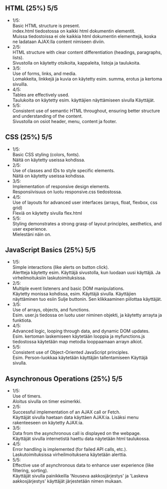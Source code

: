 <h2>HTML (25%)  5/5</h2>
<ul>
    <li>
        1/5:<br>      
        Basic HTML structure is present.<br>
        index.html tiedostossa on kaikki html dokumentin elementit.<br>
        Muissa tiedostoissa ei ole kaikkia html dokumentin elementtejä, koska ne ladataan AJAX:lla content nimiseen diviin.
    </li>
    <li>
        2/5:<br>
        HTML structure with clear content differentiation (headings, paragraphs, lists).<br>
        Sivustolla on käytetty otsikoita, kappaleita, listoja ja taulukoita.
    </li>
    <li>
        3/5:<br>
        Use of forms, links, and media.<br>
        Lomakkeita, linkkejä ja kuvia on käytetty esim. summa, erotus ja kertoma sivuilla.
    </li>
    <li>
        4/5:<br>
        Tables are effectively used.<br>
        Taulukoita on käytetty esim. käyttäjien näyttämiseen sivulla Käyttäjät.
    </li>
    <li>
        5/5:<br>
        Consistent use of semantic HTML throughout, ensuring better structure and understanding of the content.<br>
        Sivustolla on osiot header, menu, content ja footer.
    </li>
</ul>
    <h2>CSS (25%)  5/5</h2>
    <ul>
        <li>
            1/5:<br>
            Basic CSS styling (colors, fonts).<br>
            Näitä on käytetty useissa kohdissa.
        </li>
        <li>
            2/5:<br>
            Use of classes and IDs to style specific elements.<br>
            Näitä on käytetty useissa kohdissa.
        </li>
        <li>
            3/5:<br>
            Implementation of responsive design elements.<br>
            Responsiivisuus on luotu responsive.css tiedostossa.
        </li>
        <li>
            4/5:<br>
            Use of layouts for advanced user interfaces (arrays, float, flexbox, css grid)<br>
            Flexiä on käytetty sivulla flex.html
        </li>
        <li>
            5/5:<br>
            Styling demonstrates a strong grasp of layout principles, aesthetics, and user experience.<br>
            Mielestäni näin on.
        </li>
    </ul>
    <h2>JavaScript Basics (25%)  5/5</h2>
    <ul>
        <li>
            1/5:<br>
            Simple interactions (like alerts on button click).<br>
            Alertteja käytetty esim. Käyttäjä sivustolla, kun luodaan uusi käyttäjä. Ja virheilmoituksiin laskutoimituksissa.
        </li>
        <li>
            2/5:<br>
            Multiple event listeners and basic DOM manipulations.<br>
            Käytetty monissa kohdissa, esim. Käyttäjä sivulla. Käyttäjien näyttäminen tuo esiin Sulje buttonin. Sen klikkaaminen piilottaa käyttäjät.
        </li>
        <li>
            3/5:<br>
            Use of arrays, objects, and functions.<br>
            Esim. user.js tiedossa on luotu user niminen objekti, ja käytetty arrayta ja funktiota.
        </li>
        <li>
            4/5:<br>
            Advanced logic, looping through data, and dynamic DOM updates.<br>
            Esim. kertoman laskemiseen käytetään looppia ja myfunctions.js tiedostossa käytetään map metodia looppaamaan arrayn alkiot.
        </li>
        <li>
            5/5:<br>
            Consistent use of Object-Oriented JavaScript principles.<br>
            Esim. Person-luokkaa käytetään käyttäjän tallentamiseen Käyttäjä sivulla.
        </li>
    </ul>
    <h2>Asynchronous Operations (25%)  5/5</h2>
    <ul>
        <li>
            1/5:<br>
            Use of timers.<br>
            Aloitus sivulla on timer esimerkki.
        </li>
        <li>
            2/5:<br>
            Successful implementation of an AJAX call or Fetch.<br>
            Käyttäjät sivulla haetaan data käyttäen AJAX:ia. Lisäksi menu rakenteeseen on käytetty AJAX:ia.
        </li>
        <li>
            3/5:<br>
            Data from the asynchronous call is displayed on the webpage.<br>
            Käyttäjät sivulla internetistä haettu data näytetään html taulukossa.
        </li>
        <li>
            4/5:<br>
            Error handling is implemented (for failed API calls, etc.).<br>
            Laskutoimituksissa virheilmoituksena käytetään alerttia. 
        </li>
        <li>
            5/5:<br>
            Effective use of asynchronous data to enhance user experience (like filtering, sorting).<br>
            Käyttäjät sivulla painikkeilla 'Nouseva aakkosjärjestys' ja 'Laskeva aakkosjärjestys' käyttäjät järjestetään nimen mukaan.
        </li>
    </ul>
